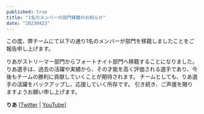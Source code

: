 ```yaml
---
published: true
title: "1名のメンバーの部門移籍のお知らせ"
date: "20230423"
---
```


この度、弊チームにて以下の通り1名のメンバーが部門を移籍しましたことをご報告申し上げます。 

りあがストリーマー部門からフォートナイト部門へ移籍することになりました。
りあ選手は、過去の活躍や実績から、その才能を高く評価される選手であり、今後もチームの勝利に貢献していくことが期待されます。
チームとしても、りあ選手の活躍をバックアップし、応援していく所存です。
引き続き、ご声援を賜りますようお願い申し上げます。

**りあ** [[Twitter](https://twitter.com/Ria1fn) | [YouTube](https://youtube.com/@Ria1fn)]
